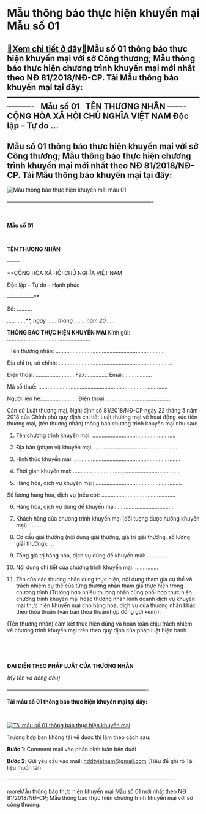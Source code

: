 Mẫu thông báo thực hiện khuyến mại Mẫu số 01
============================================

[:gift:Xem chi tiết ở đây:gift:](https://hddtvn.com/mau-thong-bao-thuc-hien-khuyen-mai-mau-so-01/)Mẫu số 01 thông báo thực hiện khuyến mại với sở Công thương; Mẫu thông báo thực hiện chương trình khuyến mại mới nhất theo NĐ 81/2018/NĐ-CP. Tải Mẫu thông báo khuyến mại tại đây: ———————————————————————————-   Mẫu số 01   TÊN THƯƠNG NHÂN ——- CỘNG HÒA XÃ HỘI CHỦ NGHĨA VIỆT NAM Độc lập – Tự do …
------------------------------------------------------------------------------------------------------------------------------------------------------------------------------------------------------------------------------------------------------------------------------------------------------



Mẫu số 01 thông báo thực hiện khuyến mại với sở Công thương; Mẫu thông báo thực hiện chương trình khuyến mại mới nhất theo NĐ 81/2018/NĐ-CP. Tải Mẫu thông báo khuyến mại tại đây:
------------------------------------------------------------------------------------------------------------------------------------------------------------------------------------



![Mẫu thông báo thực hiện khuyến mãi mẫu 01](https://hddtvn.com/wp-content/uploads/2021/01/mau-thong-bao-thuc-hien-khuyen-mai-01.png "Mẫu thông báo thực hiện khuyến mãi mẫu 01")

  

———————————————————————————-  

  

**Mẫu số 01**  

  




**TÊN THƯƠNG NHÂN**  

**——-**

**CỘNG HÒA XÃ HỘI CHỦ NGHĨA VIỆT NAM  

 Độc lập – Tự do – Hạnh phúc  

 —————**



Số: ……….

*…………**, ngày ……* *tháng …….* *năm 20……*




  

**THÔNG BÁO THỰC HIỆN KHUYẾN MẠI**
 Kính gửi: ………………………………………………

  

  
Tên thương nhân: ……………………………………………………………..  

Địa chỉ trụ sở chính: ………………………………………………………………..  

Điện thoại: ……………………..Fax:………….. Email: ……………..  

Mã số thuế: …………………………………………………………………………  

Người liên hệ:………………….. Điện thoại: …………………………………..


Căn cứ Luật thương mại, Nghị định số 81/2018/NĐ-CP ngày 22 tháng 5 năm 2018 của Chính phủ quy định chi tiết Luật thương mại về hoạt động xúc tiến thương mại, (tên thương nhân) thông báo chương trình khuyến mại như sau:


1. Tên chương trình khuyến mại: ………………………………………………  

2. Địa bàn (phạm vi) khuyến mại: ……………………………………………….  

3. Hình thức khuyến mại: ……………………………………………………………  

4. Thời gian khuyến mại: …………………………………………………………….  

5. Hàng hóa, dịch vụ khuyến mại: ………………………………………………..  

Số lượng hàng hóa, dịch vụ (nếu có): …………………………………………  

6. Hàng hóa, dịch vụ dùng để khuyến mại: ………………………………  

7. Khách hàng của chương trình khuyến mại (đối tượng được hưởng khuyến mại): ………  

8. Cơ cấu giải thưởng (nội dung giải thưởng, giá trị giải thưởng, số lượng giải thưởng): …  

9. Tổng giá trị hàng hóa, dịch vụ dùng để khuyến mại: …………..  

10. Nội dung chi tiết của chương trình khuyến mại: ……………  

11. Tên của các thương nhân cùng thực hiện, nội dung tham gia cụ thể và trách nhiệm cụ thể của từng thương nhân tham gia thực hiện trong chương trình (Trường hợp nhiều thương nhân cùng phối hợp thực hiện chương trình khuyến mại hoặc thương nhân kinh doanh dịch vụ khuyến mại thực hiện khuyến mại cho hàng hóa, dịch vụ của thương nhân khác theo thỏa thuận (văn bản thỏa thuận/hợp đồng gửi kèm)).


(Tên thương nhân) cam kết thực hiện đúng và hoàn toàn chịu trách nhiệm về chương trình khuyến mại trên theo quy định của pháp luật hiện hành.



  




  

**ĐẠI DIỆN THEO PHÁP LUẬT CỦA THƯƠNG NHÂN**  

*(Ký tên và đóng dấu)*




  

——————————————————————————-

  

**Tải mẫu số 01 thông báo thực hiện khuyến mại tại đây:**  

  

[![Tải mẫu số 01 thông báo thực hiện khuyến mại](https://hddtvn.com/wp-content/uploads/2021/01/tai-xuong.png "Tải mẫu số 01 thông báo thực hiện khuyến mại")](https://drive.google.com/accounts?authuser=4&continueUrl=https://drive.google.com/uc?authuser%3D4%26id%3D1ePiurT69ZAmf7wXzo0x7j0PhhNxBjl89%26export%3Ddownload "Tải mẫu thông báo thực hiện khuyến mại mẫu số 01")

  

Trường hợp bạn không tải về được thì làm theo cách sau:  

**Bước 1**: Comment mail vào phần bình luận bên dưới  

**Bước 2**: Gửi yêu cầu vào mail: hddtvietnam@gmail.com (Tiêu đề ghi rõ Tài liệu muốn tải)
  





 ———————————————————————————————–




moreMẫu thông báo thực hiện khuyến mại Mẫu số 01 mới nhất theo NĐ 81/2018/NĐ-CP; Mẫu thông báo thực hiện chương trình khuyến mại với sở công thương.

